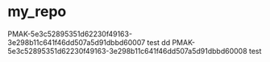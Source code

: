 # my_repo
PMAK-5e3c52895351d62230f49163-3e298b11c641f46dd507a5d91dbbd60007 test
dd
PMAK-5e3c52895351d62230f49163-3e298b11c641f46dd507a5d91dbbd60008 test
